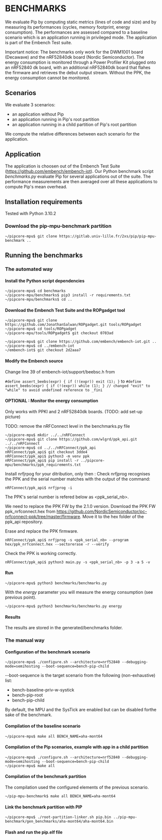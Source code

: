 # BENCHMARKS
We evaluate Pip by computing static metrics (lines of code and size) and by measuring its performances (cycles, memory footprint, energy consumption).
The performances are assessed compared to a baseline scenario which is an application running in privileged mode.
The application is part of the Embench Test suite.

Important notice:
The benchmarks only work for the DWM1001 board (Decawave) and the nRF52840dk board (Nordic Semiconductor).
The energy consumption is monitored through a Power Profiler Kit plugged onto an nRF52840 dk board, with an additional nRF52840dk board that flahes the firmware and retrieves the debut output stream. Without the PPK, the energy consumption cannot be monitored.

## Scenarios
We evaluate 3 scenarios:
- an application without Pip
- an application running in Pip's root partition
- an application running in a child partition of Pip's root partition

We compute the relative differences between each scenario for the application.

## Application
The application is choosen out of the Embench Test Suite (https://github.com/embench/embench-iot).
Our Python benchmark script *benchmarks.py* evaluate Pip for several applications out of the suite.
The performance measurements are then averaged over all these applications to compute Pip's mean overhead.

## Installation requirements
Tested with Python 3.10.2

### Download the pip-mpu-benchmark partition
```console
~/pipcore-mpu$ git clone https://gitlab.univ-lille.fr/2xs/pip/pip-mpu-benchmark ..
```

## Running the benchmarks

### The automated way
#### Install the Python script dependencies
```console
~/pipcore-mpu$ cd benchmarks
~/pipcore-mpu/benchmarks$ pip3 install -r requirements.txt
~/pipcore-mpu/benchmarks$ cd ..
```
#### Download the Embench Test Suite and the ROPgadget tool
```console
~/pipcore-mpu$ git clone https://github.com/JonathanSalwan/ROPgadget.git tools/ROPgadget
~/pipcore-mpu$ cd tools/ROPgadget
~/pipcore-mpu/tools/ROPgadget$ git checkout 0703ad
```
```console
~/pipcore-mpu$ git clone https://github.com/embench/embench-iot.git ..
~/pipcore-mpu$ cd ../embench-iot
~/embench-iot$ git checkout 2d2aaa7
```

#### Modify the Embench source
Change line 39 of embench-iot/support/beebsc.h from

`#define assert_beebs(expr) { if (!(expr)) exit (1); }`
to
`#define assert_beebs(expr) { if (!(expr)) while (1); } // changed "exit" to "while" to avoid undefined reference to _fini`

#### OPTIONAL : Monitor the energy consumption
Only works with PPKI and 2 nRF52840dk boards. (TODO: add set-up picture)

TODO: remove the nRFConnect level in the benchmarks.py file
```console
~/pipcore-mpu$ mkdir ../../nRFConnect
~/pipcore-mpu$ git clone https://github.com/wlgrd/ppk_api.git ../../nRFConnect
~/pipcore-mpu$ cd ../../nRFConnect/ppk_api
nRFConnect/ppk_api$ git checkout 3dde4
nRFConnect/ppk_api$ python3 -m venv ppk
nRFConnect/ppk_api$ pip install -r ../pipcore-mpu/benchmarks/ppk_requirements.txt
```
Install nrfjrpog for your ditribution, only then :
Check nrfjprog recognises the PPK and the serial number matches with the output of the command:
```console
nRFConnect/ppk_api$ nrfjprog -i
```
The PPK's serial number is refered below as <ppk_serial_nb>.

We need to replace the PPK FW by the 2.1.0 version.
Download the PPK FW ppk_nrfconnect.hex from https://github.com/NordicSemiconductor/pc-nrfconnect-ppk/tree/master/firmware.
Move it to the hex folder of the ppk_api repository.

Erase and replace the PPK firmware.
```console
nRFConnect/ppk_api$ nrfjprog -s <ppk_serial_nb> --program hex/ppk_nrfconnect.hex --sectorerase -r --verify
```
Check the PPK is working correctly.
```console
nRFConnect/ppk_api$ python3 main.py -s <ppk_serial_nb> -p 3 -a 5 -v
```
#### Run
```console
~/pipcore-mpu$ python3 benchmarks/benchmarks.py
```
With the *energy* parameter you will measure the energy consumption (see previous point).
```console
~/pipcore-mpu$ python3 benchmarks/benchmarks.py energy
```
#### Results
The results are stored in the generated/benchmarks folder.

### The manual way

#### Configuration of the benchmark scenario
```console
~/pipcore-mpu$ ./configure.sh --architecture=nrf52840 --debugging-mode=semihosting --boot-sequence=bench-pip-child
```
--boot-sequence is the target scenario from the following (non-exhaustive) list:
- bench-baseline-priv-w-systick
- bench-pip-root
- bench-pip-child

By default, the MPU and the SysTick are enabled but can be disabled forthe sake of the benchmark.

#### Compilation of the baseline scenario

```console
~/pipcore-mpu$ make all BENCH_NAME=aha-mont64
```
#### Compilation of the Pip scenarios, example with app in a child partition
```console
~/pipcore-mpu$ ./configure.sh --architecture=nrf52840 --debugging-mode=semihosting --boot-sequence=bench-pip-child
~/pipcore-mpu$ make all
```

#### Compilation of the benchmark partition
The compilation used the configured elements of the previous scenario.
```console
~/pip-mpu-benchmark$ make all BENCH_NAME=aha-mont64
```

#### Link the benchmark partition with PIP

```console
~/pipcore-mpu$ ./root-partition-linker.sh pip.bin ../pip-mpu-benchmark/gen_benchmarks/aha-mont64/aha-mont64.bin
```

#### Flash and run the pip.elf file
